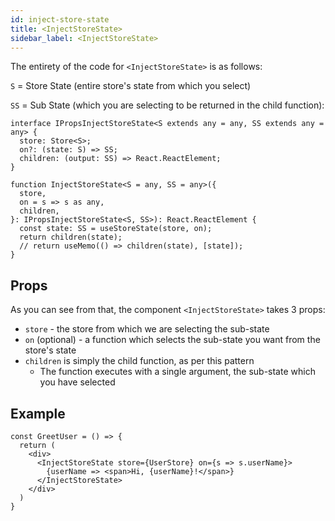 ```yaml
---
id: inject-store-state
title: <InjectStoreState>
sidebar_label: <InjectStoreState>
---
```


The entirety of the code for `<InjectStoreState>` is as follows:

`S` = Store State (entire store's state from which you select)

`SS` = Sub State (which you are selecting to be returned in the child function):

```tsx
interface IPropsInjectStoreState<S extends any = any, SS extends any = any> {
  store: Store<S>;
  on?: (state: S) => SS;
  children: (output: SS) => React.ReactElement;
}

function InjectStoreState<S = any, SS = any>({
  store,
  on = s => s as any,
  children,
}: IPropsInjectStoreState<S, SS>): React.ReactElement {
  const state: SS = useStoreState(store, on);
  return children(state);
  // return useMemo(() => children(state), [state]);
}
```

## Props

As you can see from that, the component `<InjectStoreState>` takes 3 props:

* `store` - the store from which we are selecting the sub-state
* `on` (optional) - a function which selects the sub-state you want from the store's state
* `children` is simply the child function, as per this pattern
  * The function executes with a single argument, the sub-state which you have selected

## Example

```tsx
const GreetUser = () => {
  return (
    <div>
      <InjectStoreState store={UserStore} on={s => s.userName}>
        {userName => <span>Hi, {userName}!</span>}
      </InjectStoreState>
    </div>
  )
}
```
